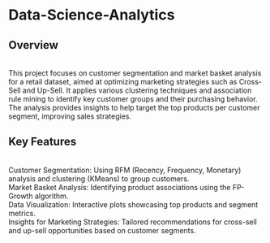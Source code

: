 # Data-Science-Analytics
<h2>Overview</h2>
<br>
This project focuses on customer segmentation and market basket analysis for a retail dataset, aimed at optimizing marketing strategies such as Cross-Sell and Up-Sell. It applies various clustering techniques and association rule mining to identify key customer groups and their purchasing behavior. The analysis provides insights to help target the top products per customer segment, improving sales strategies.
<br>
<h2>Key Features</h2>
<br>
Customer Segmentation: Using RFM (Recency, Frequency, Monetary) analysis and clustering (KMeans) to group customers.
<br>
Market Basket Analysis: Identifying product associations using the FP-Growth algorithm.
<br>
Data Visualization: Interactive plots showcasing top products and segment metrics.
<br>
Insights for Marketing Strategies: Tailored recommendations for cross-sell and up-sell opportunities based on customer segments.

<br>


